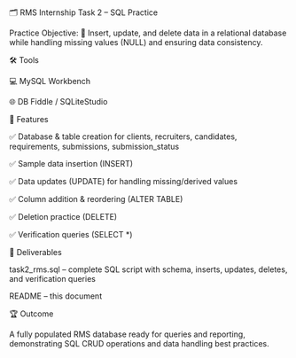 🗂️ RMS Internship Task 2 – SQL Practice

Practice Objective:
🎯 Insert, update, and delete data in a relational database while handling missing values (NULL) and ensuring data consistency.

🛠️ Tools

💻 MySQL Workbench

🌐 DB Fiddle / SQLiteStudio

📌 Features

✅ Database & table creation for clients, recruiters, candidates, requirements, submissions, submission_status

✅ Sample data insertion (INSERT)

✅ Data updates (UPDATE) for handling missing/derived values

✅ Column addition & reordering (ALTER TABLE)

✅ Deletion practice (DELETE)

✅ Verification queries (SELECT *)

📂 Deliverables

task2_rms.sql – complete SQL script with schema, inserts, updates, deletes, and verification queries

README – this document

🏆 Outcome

A fully populated RMS database ready for queries and reporting, demonstrating SQL CRUD operations and data handling best practices.